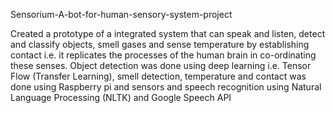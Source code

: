 Sensorium-A-bot-for-human-sensory-system-project

Created a prototype of a integrated system that can speak and listen, detect and classify objects, smell gases and sense temperature by establishing contact i.e. it replicates the processes of the human brain in co-ordinating these senses. 
Object detection was done using deep learning i.e. Tensor Flow (Transfer Learning), smell detection, temperature and contact was done using Raspberry pi and sensors and speech recognition using Natural Language Processing (NLTK) and Google Speech API 

